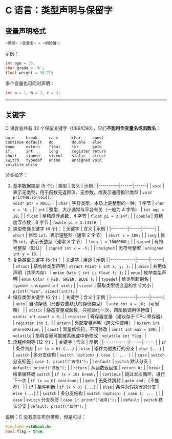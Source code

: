 # C 语言：类型声明与保留字

## 变量声明格式

```c
<类型> <变量名> = <初始值>;
```

示例：

```c
int age = 25;
char grade = 'A';
float weight = 56.7f;
```

多个变量也可同时声明：

```c
int a = 1, b = 2, c = 3;
```

---

## 关键字

C 语言总共有 32 个保留关键字（C89/C90），它们**不能用作变量名或函数名**：

```
auto     break     case      char     const
continue default   do        double   else
enum     extern    float     for      goto
if       int       long      register return
short    signed    sizeof    static   struct
switch   typedef   union     unsigned void
volatile while
```

分类如下：

1. 基本数据类型 (5 个):
   | 类型 | 含义 | 示例 |
   |----------|------|------|
   | `void` | 表示无类型，用于函数无返回值、无参数，或表示通用指针类型 | `void printHello(void);`<br>`void* ptr = NULL;` |
   | `char` | 字符类型，本质上是整型的一种，1 字节 | `char c = 'A';` |
   | `int` | 整型，大小通常与平台有关（一般为 4 字节） | `int age = 18;` |
   | `float` | 单精度浮点数，4 字节 | `float pi = 3.14f;` |
   | `double` | 双精度浮点数，8 字节 | `double pi = 3.14159;` |
2. 类型修饰关键字 (4 个)：
   | 关键字 | 含义 | 示例 |
   |--------|------|------|
   | `short` | 修饰 `int`，表示短整型（通常 2 字节） | `short s = 100;` |
   | `long` | 修饰 `int`，表示长整型（通常 8 字节） | `long l = 1000000L;` |
   | `signed` | 有符号整型（默认） | `signed int x = -5;` |
   | `unsigned` | 无符号整型 | `unsigned int y = 10;` |
3. 复杂类型关键字 (5 个)：
   | 关键字 | 用途 | 示例 |
   |------------|------|------|
   | `struct` | 结构体类型声明 | `struct Point { int x, y; };` |
   | `union` | 共用体声明（共享内存） | `union Data { int i; float f; };` |
   | `enum` | 枚举类型声明 | `enum Color { RED, GREEN, BLUE };` |
   | `typedef` | 给类型起别名 | `typedef unsigned int uint;` |
   | `sizeof` | 获取类型或变量的字节大小 | `printf("%zu", sizeof(int));` |
4. 储存类型关键字 (6 个)：
   | 关键字 | 含义 | 示例 |
   |------------|------|------|
   | `auto` | 自动存储（局部变量默认的存储类型） | `auto int a = 10;`（可省略） |
   | `static` | 静态变量或函数，只初始化一次，跨函数调用保持值 | `static int count = 0;` |
   | `register` | 寄存器变量（建议存于 CPU 寄存器） | `register int i;` |
   | `extern` | 外部变量声明（跨文件使用） | `extern int sharedValue;` |
   | `const` | 常量修饰符，不可修改 | `const int max = 100;` |
   | `volatile` | 指明变量可能被系统或中断修改 | `volatile int flag;` |
5. 流程控制等 (12 个)：
   | 关键字 | 含义 | 示例 |
   |------------|------|------|
   | `if` | 条件判断 | `if (x > 0) {...}` |
   | `else` | 条件为假执行的分支 | `else {...}` |
   | `switch` | 多分支结构 | `switch (option) { case 1: ... }` |
   | `case` | `switch` 分支标签 | `case 1: printf("选项1");` |
   | `default` | `switch` 默认分支 | `default: printf("其他");` |
   | `return` | 从函数返回值 | `return 0;` |
   | `break` | 结束循环或 `switch` | `if (x > 10) break;` |
   | `continue` | 跳过本次循环，进行下一次 | `if (x == 0) continue;` |
   | `goto` | 无条件跳转 | `goto end;`（不推荐） |
   | `if` | 条件判断 | `if (x > 0) {...}` |
   | `else` | 条件为假执行的分支 | `else {...}` |
   | `switch` | 多分支结构 | `switch (option) { case 1: ... }` |
   | `case` | `switch` 分支标签 | `case 1: printf("选项1");` |
   | `default` | `switch` 默认分支 | `default: printf("其他");` |

说明：C 没有原生布尔类型，但是可以：
```c
#include <stdbool.h>
bool flag = true;
```